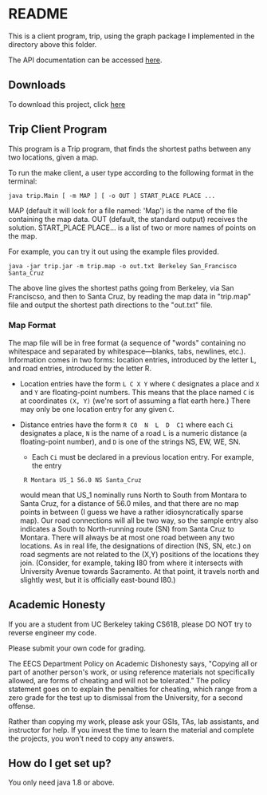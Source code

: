 # README #

This is a client program, trip, using the graph package I implemented in the directory above this folder. 

The API documentation can be accessed [here](https://tugan0329.bitbucket.io/docs/graph/).

## Downloads ##
To download this project, click [here](http://tugan0329.bitbucket.io/downloads/trip.zip)

## Trip Client Program ##
This program is a Trip program, that finds the shortest paths between any two locations, given a map.

To run the make client, a user type according to the following format in the terminal:
```
java trip.Main [ -m MAP ] [ -o OUT ] START_PLACE PLACE ...
```
MAP (default it will look for a file named: 'Map') is the name of the file containing the map data. OUT (default, the standard output) receives the solution. START_PLACE PLACE... is a list of two or more names of points on the map.

For example, you can try it out using the example files provided.
```
java -jar trip.jar -m trip.map -o out.txt Berkeley San_Francisco Santa_Cruz
```
The above line gives the shortest paths going from Berkeley, via San Franciscso, and then to Santa Cruz, by reading the map data in "trip.map" file and output the shortest path directions to the "out.txt" file.

### Map Format ###
The map file will be in free format (a sequence of "words" containing no whitespace and separated by whitespace—blanks, tabs, newlines, etc.). Information comes in two forms: location entries, introduced by the letter L, and road entries, introduced by the letter R.

* Location entries have the form `L C X Y` where `C` designates a place and `X` and `Y` are floating-point numbers. This means that the place named `C` is at coordinates `(X, Y)` (we're sort of assuming a flat earth here.) There may only be one location entry for any given `C`.

* Distance entries have the form `R C0  N  L  D  C1` where each `Ci` designates a place, `N` is the name of a road `L` is a numeric distance (a floating-point number), and `D` is one of the strings NS, EW, WE, SN. 

    * Each `Ci` must be declared in a previous location entry. For example, the entry

    ```
     R Montara US_1 56.0 NS Santa_Cruz
    ```
    would mean that US_1 nominally runs North to South from Montara to Santa Cruz, for a distance of 56.0 miles, and that there are no map points in between (I guess we have a rather idiosyncratically sparse map). Our road connections will all be two way, so the sample entry also indicates a South to North-running route (SN) from Santa Cruz to Montara. There will always be at most one road between any two locations. As in real life, the designations of direction (NS, SN, etc.) on road segments are not related to the (X,Y) positions of the locations they join. (Consider, for example, taking I80 from where it intersects with University Avenue towards Sacramento. At that point, it travels north and slightly west, but it is officially east-bound I80.)

## Academic Honesty ##
If you are a student from UC Berkeley taking CS61B, please DO NOT try to reverse engineer my code. 

Please submit your own code for grading.

The EECS Department Policy on Academic Dishonesty says, "Copying all or part of another person's work, or using reference materials not specifically allowed, are forms of cheating and will not be tolerated." The policy statement goes on to explain the penalties for cheating, which range from a zero grade for the test up to dismissal from the University, for a second offense.

Rather than copying my work, please ask your GSIs, TAs, lab assistants, and instructor for help. If you invest the time to learn the material and complete the projects, you won't need to copy any answers.


## How do I get set up? ##

You only need java 1.8 or above.

